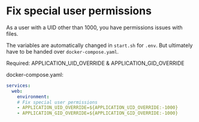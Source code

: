 # Fix special user permissions

As a user with a UID other than 1000, you have permissions issues with files.

The variables are automatically changed in `start.sh` for `.env`. But ultimately have to be handed over `docker-compose.yaml`.

Required: APPLICATION_UID_OVERRIDE & APPLICATION_GID_OVERRIDE

docker-compose.yaml:

```yaml
services:
  web:
    environment:
    # Fix special user permissions
    - APPLICATION_UID_OVERRIDE=${APPLICATION_UID_OVERRIDE:-1000}
    - APPLICATION_GID_OVERRIDE=${APPLICATION_GID_OVERRIDE:-1000}
```
